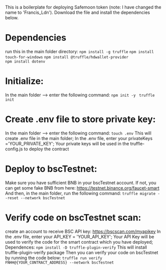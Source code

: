 This is a boilerplate for deploying Safemoon token (note: I have changed the name to 'Francis_Ldn').
Download the file and install the dependencies below.
# Dependencies 
run this in the main folder directory:
`npm install -g truffle`
`npm install touch-for-windows`
`npm install @truffle/hdwallet-provider`  
`npm install dotenv`

# Initialize:
In the main folder --> enter the following command:
`npm init -y `
`truffle init`

# Create .env file to store private key:
In the main folder --> enter the following command:
`touch .env`
This will create .env file in the main folder;
In the .env file, enter your privateKeys ='YOUR_PRIVATE_KEY';
Your private keys will be used in the truffle-config.js to deploy the contract

# Deploy to bscTestnet:
Make sure you have sufficient BNB in your bscTestnet account. If not, you can get some fake BNB from here:
https://testnet.binance.org/faucet-smart
And then, in the main folder, run the following command:
`truffle migrate --reset --network bscTestnet`

# Verify code on bscTestnet scan:
create an account to receive BSC API key:
https://bscscan.com/myapikey
In the .env file, enter your API_KEY = 'YOUR_API_KEY';
Your API Key will be used to verify the code for the smart contract which you have deployed;
Dependences:
`npm install -D truffle-plugin-verify`
This will install truffle-plugin-verify package
Then you can verify your code on bscTestnet by running the code below:
`truffle run verify FNHH@{YOUR_CONTRACT_ADDRESS} --network bscTestnet`



